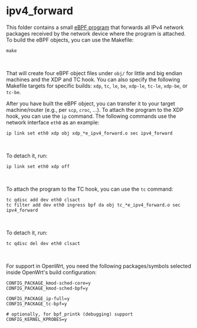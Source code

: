 # ipv4_forward

This folder contains a small <a href="https://github.com/tk154/GSoC2024_eBPF-Firewall/blob/main/ipv4_forward/ipv4_forward.c">eBPF program</a> that forwards all IPv4 network packages received by the network device where the program is attached. To build the eBPF objects, you can use the Makefile:
```
make
```
<br>

That will create four eBPF object files under ```obj/``` for little and big endian machines and the XDP and TC hook. You can also specify the following Makefile targets for specific builds: ```xdp```, ```tc```, ```le```, ```be```, ```xdp-le```, ```tc-le```, ```xdp-be```, or ```tc-be```.

After you have built the eBPF object, you can transfer it to your target machine/router (e.g., per ```scp```, ```croc```, ...). To attach the program to the XDP hook, you can use the ```ip``` command. The following commands use the network interface ```eth0``` as an example:
```
ip link set eth0 xdp obj xdp_*e_ipv4_forward.o sec ipv4_forward
```
<br>

To detach it, run:
```
ip link set eth0 xdp off
```
<br>

To attach the program to the TC hook, you can use the ```tc``` command:
```
tc qdisc add dev eth0 clsact
tc filter add dev eth0 ingress bpf da obj tc_*e_ipv4_forward.o sec ipv4_forward
```
<br>

To detach it, run:
```
tc qdisc del dev eth0 clsact
```
<br>

For support in OpenWrt, you need the following packages/symbols selected inside OpenWrt's build configuration:
```
CONFIG_PACKAGE_kmod-sched-core=y
CONFIG_PACKAGE_kmod-sched-bpf=y

CONFIG_PACKAGE_ip-full=y
CONFIG_PACKAGE_tc-bpf=y

# optionally, for bpf_printk (debugging) support
CONFIG_KERNEL_KPROBES=y
```
